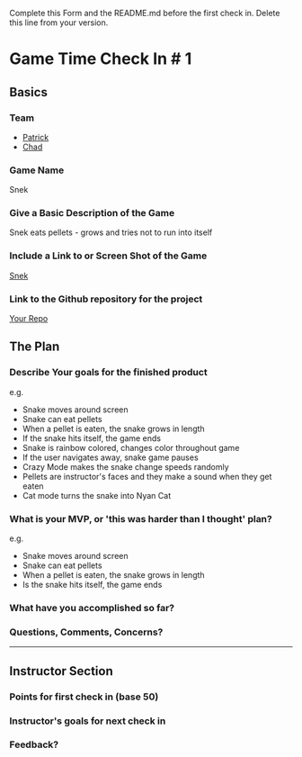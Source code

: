 Complete this Form and the README.md before the first check in. Delete this line from your version.

# Game Time Check In # 1

## Basics

### Team
- [Patrick](https://github.com/patrickwhardy)
- [Chad](https://github.com/chadellison)

### Game Name

Snek

### Give a Basic Description of the Game

Snek eats pellets - grows and tries not to run into itself

### Include a Link to or Screen Shot of the Game

[Snek](http://imgur.com/gallery/owNiA)

### Link to the Github repository for the project
[Your Repo](https://youtu.be/kZSfPPJ4Fk8)

## The Plan

### Describe Your goals for the finished product

e.g.

- Snake moves around screen
- Snake can eat pellets
- When a pellet is eaten, the snake grows in length
- If the snake hits itself, the game ends
- Snake is rainbow colored, changes color throughout game
- If the user navigates away, snake game pauses
- Crazy Mode makes the snake change speeds randomly
- Pellets are instructor's faces and they make a sound when they get eaten
- Cat mode turns the snake into Nyan Cat

### What is your MVP, or 'this was harder than I thought' plan?

e.g.

- Snake moves around screen
- Snake can eat pellets
- When a pellet is eaten, the snake grows in length
- Is the snake hits itself, the game ends

### What have you accomplished so far?

### Questions, Comments, Concerns?

-----

## Instructor Section

### Points for first check in (base 50)

### Instructor's goals for next check in

### Feedback?
